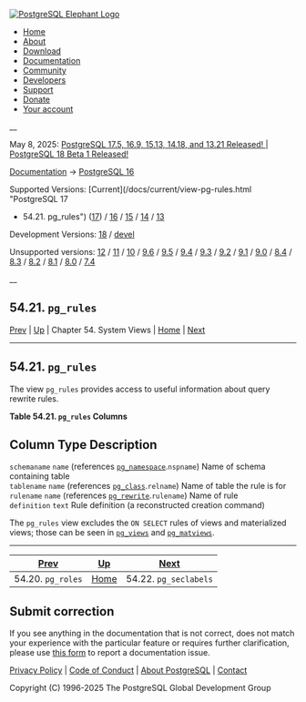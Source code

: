[ ![PostgreSQL Elephant Logo](/media/img/about/press/elephant.png) ](/)

  * [Home](/ "Home")
  * [About](/about/ "About")
  * [Download](/download/ "Download")
  * [Documentation](/docs/ "Documentation")
  * [Community](/community/ "Community")
  * [Developers](/developer/ "Developers")
  * [Support](/support/ "Support")
  * [Donate](/about/donate/ "Donate")
  * [Your account](/account/ "Your account")

__

May 8, 2025: [ PostgreSQL 17.5, 16.9, 15.13, 14.18, and 13.21 Released! ](/about/news/postgresql-175-169-1513-1418-and-1321-released-3072/) | [ PostgreSQL 18 Beta 1 Released! ](/about/news/postgresql-18-beta-1-released-3070/)

[Documentation](/docs/ "Documentation") -> [PostgreSQL
16](/docs/16/index.html)

Supported Versions: [Current](/docs/current/view-pg-rules.html "PostgreSQL 17
- 54.21. pg_rules") ([17](/docs/17/view-pg-rules.html "PostgreSQL 17 -
54.21. pg_rules")) / [16](/docs/16/view-pg-rules.html "PostgreSQL 16 -
54.21. pg_rules") / [15](/docs/15/view-pg-rules.html "PostgreSQL 15 -
54.21. pg_rules") / [14](/docs/14/view-pg-rules.html "PostgreSQL 14 -
54.21. pg_rules") / [13](/docs/13/view-pg-rules.html "PostgreSQL 13 -
54.21. pg_rules")

Development Versions: [18](/docs/18/view-pg-rules.html "PostgreSQL 18 -
54.21. pg_rules") / [devel](/docs/devel/view-pg-rules.html "PostgreSQL devel -
54.21. pg_rules")

Unsupported versions: [12](/docs/12/view-pg-rules.html "PostgreSQL 12 -
54.21. pg_rules") / [11](/docs/11/view-pg-rules.html "PostgreSQL 11 -
54.21. pg_rules") / [10](/docs/10/view-pg-rules.html "PostgreSQL 10 -
54.21. pg_rules") / [9.6](/docs/9.6/view-pg-rules.html "PostgreSQL 9.6 -
54.21. pg_rules") / [9.5](/docs/9.5/view-pg-rules.html "PostgreSQL 9.5 -
54.21. pg_rules") / [9.4](/docs/9.4/view-pg-rules.html "PostgreSQL 9.4 -
54.21. pg_rules") / [9.3](/docs/9.3/view-pg-rules.html "PostgreSQL 9.3 -
54.21. pg_rules") / [9.2](/docs/9.2/view-pg-rules.html "PostgreSQL 9.2 -
54.21. pg_rules") / [9.1](/docs/9.1/view-pg-rules.html "PostgreSQL 9.1 -
54.21. pg_rules") / [9.0](/docs/9.0/view-pg-rules.html "PostgreSQL 9.0 -
54.21. pg_rules") / [8.4](/docs/8.4/view-pg-rules.html "PostgreSQL 8.4 -
54.21. pg_rules") / [8.3](/docs/8.3/view-pg-rules.html "PostgreSQL 8.3 -
54.21. pg_rules") / [8.2](/docs/8.2/view-pg-rules.html "PostgreSQL 8.2 -
54.21. pg_rules") / [8.1](/docs/8.1/view-pg-rules.html "PostgreSQL 8.1 -
54.21. pg_rules") / [8.0](/docs/8.0/view-pg-rules.html "PostgreSQL 8.0 -
54.21. pg_rules") / [7.4](/docs/7.4/view-pg-rules.html "PostgreSQL 7.4 -
54.21. pg_rules")

__

54.21. `pg_rules`  
---  
[Prev](view-pg-roles.html "54.20. pg_roles")  | [Up](views.html "Chapter 54. System Views") | Chapter 54. System Views | [Home](index.html "PostgreSQL 16.9 Documentation") |  [Next](view-pg-seclabels.html "54.22. pg_seclabels")  
  
* * *

## 54.21. `pg_rules` #

The view `pg_rules` provides access to useful information about query rewrite
rules.

**Table  54.21. `pg_rules` Columns**

Column Type Description  
---  
`schemaname` `name` (references [`pg_namespace`](catalog-pg-namespace.html
"53.32. pg_namespace").`nspname`) Name of schema containing table  
`tablename` `name` (references [`pg_class`](catalog-pg-class.html
"53.11. pg_class").`relname`) Name of table the rule is for  
`rulename` `name` (references [`pg_rewrite`](catalog-pg-rewrite.html
"53.45. pg_rewrite").`rulename`) Name of rule  
`definition` `text` Rule definition (a reconstructed creation command)  
  
  

The `pg_rules` view excludes the `ON SELECT` rules of views and materialized
views; those can be seen in [`pg_views`](view-pg-views.html "54.35. pg_views")
and [`pg_matviews`](view-pg-matviews.html "54.13. pg_matviews").

* * *

[Prev](view-pg-roles.html "54.20. pg_roles")  | [Up](views.html "Chapter 54. System Views") |  [Next](view-pg-seclabels.html "54.22. pg_seclabels")  
---|---|---  
54.20. `pg_roles`  | [Home](index.html "PostgreSQL 16.9 Documentation") |  54.22. `pg_seclabels`  
  
## Submit correction

If you see anything in the documentation that is not correct, does not match
your experience with the particular feature or requires further clarification,
please use [this form](/account/comments/new/16/view-pg-rules.html/) to report
a documentation issue.

[Privacy Policy](/about/privacypolicy) | [Code of Conduct](/about/policies/coc/) | [About PostgreSQL](/about/) | [Contact](/about/contact/)  

Copyright (C) 1996-2025 The PostgreSQL Global Development Group

